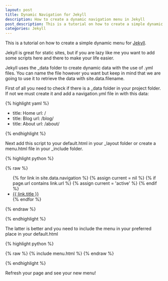 ```yaml
---
layout: post
title: Dynamic Navigation for Jekyll
description: How to create a dynamic navigation menu in Jekyll
post_description: This is a tutorial on how to create a simple dynamic menu for Jekyll
categories: Jekyll
---
```


This is a tutorial on how to create a simple dynamic menu for [Jekyll](https://github.com/jekyll/jekyll).

Jekyll is great for static sites, but if you are lazy like me you want to add some scripts here and there to make your life easier.

Jekyll uses the _data folder to create dynamic data with the use of .yml files.
You can name the file however you want but keep in mind that we are going to use it to retrieve the data with site.data.filename.

First of all you need to check if there is a _data folder in your project folder. If not we must create it and add a navigation.yml file in with this data:

{% highlight yaml %}

- title: Home
  url: /
- title: Blog
  url: /blog/
- title: About
  url: /about/

{% endhighlight %}

Next add this script to your default.html in your _layout folder or create a menu.html file in your _include folder.



{% highlight python %}

{% raw %}
<nav>
    <ul>
    {% for link in site.data.navigation %}
        {% assign current = nil %}
        {% if page.url contains link.url %}
            {% assign current = 'active' %}
        {% endif %}
        <li class="{{ current }}">
            <a href="{{ link.url }}">{{ link.title }}</a>
        </li>
    {% endfor %}
    </ul>
</nav>
{% endraw %}

{% endhighlight %}

The latter is better and you need to include the menu in your preferred place in your default.html

{% highlight python %}

{% raw %}
{% include menu.html %}
{% endraw %}

{% endhighlight %}

Refresh your page and see your new menu!
